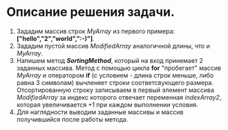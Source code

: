 # Описание решения задачи.

1.  Зададим массив строк _MyArray_ из первого примера:
**["hello","2","world",":-)"]**.
2.  Зададим пустой массив _ModifiedArray_ аналогичной длины, что и _MyArray_.
3.  Напишем метод **_SortingMethod_**, который на вход принемает 2 заданных массива.
Метод с помощью цикла **for** "пробегает" массив _MyArray_ и оператором **if** (с условием - длина строк меньше, либо равна 3 символам) вычленяет строки соответсвующего размера.
Отсортированную строку записываем в первый элемент массива _ModifiedArray_ за индекс которого отвечает переменная _indexArray2_, которая увеличивается +1 при каждом выполнении условия.
4.  Для наглядности выводим заданные массивы и массив получившийся после работы метода.